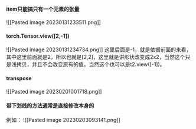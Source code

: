 #### item只能搞只有一个元素的张量
![[Pasted image 20230131233511.png]]

#### torch.Tensor.view([2,-1])
![[Pasted image 20230131234734.png]]
这里后面是-1，就是依据前面的来看，其中这里前面就是2，所以也就是[2,2]，这里就是讲形状改变成2x2，当然这个只是浅拷贝，并且不会改变原有的值。当然这个也可以是t2.view([-1])。

#### transpose
![[Pasted image 20230201001718.png]]

#### 带下划线的方法通常是直接修改本身的
例如：
![[Pasted image 20230203093141.png]]











